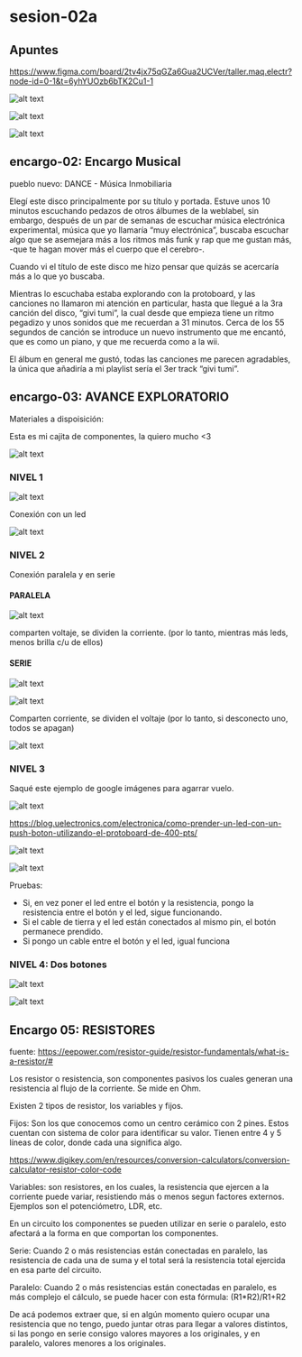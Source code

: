 # sesion-02a

## Apuntes

<https://www.figma.com/board/2tv4jx75qGZa6Gua2UCVer/taller.maq.electr?node-id=0-1&t=6yhYUOzb6bTK2Cu1-1>

![alt text](tme-02a-apunte.intro.png)

![alt text](tme-02a-apunte.png)

![alt text](tme-02a-apunte.rlvnt.png)

## encargo-02: Encargo Musical

pueblo nuevo:
DANCE - Música Inmobiliaria

Elegí este disco principalmente por su título y portada. Estuve unos 10 minutos escuchando pedazos de otros álbumes de la weblabel, sin embargo, después de un par de semanas de escuchar música electrónica experimental, música que yo llamaría “muy electrónica”, buscaba escuchar algo que se asemejara más a los ritmos más funk y rap que me gustan más, -que te hagan mover más el cuerpo que el cerebro-.

Cuando vi el título de este disco me hizo pensar que quizás se acercaría más a lo que yo buscaba.

Mientras lo escuchaba estaba explorando con la protoboard, y las canciones no llamaron mi atención en particular, hasta que llegué a la 3ra canción del disco, “givi tumi”, la cual desde que empieza tiene un ritmo pegadizo y unos sonidos que me recuerdan a 31 minutos. Cerca de los 55 segundos de canción se introduce un nuevo instrumento que me encantó, que es como un piano, y que me recuerda como a la wii.

El álbum en general me gustó, todas las canciones me parecen agradables, la única que añadiría a mi playlist sería el 3er track “givi tumi”.

## encargo-03: AVANCE EXPLORATORIO

Materiales a dispoisición:

Esta es mi cajita de componentes, la quiero mucho <3

![alt text](tme-02a-componentes.jpg)

### NIVEL 1

![alt text](nivel1-foto.jpg)

Conexión con un led

![alt text](nivel1-diagrama.png)

### NIVEL 2

Conexión paralela y en serie

#### PARALELA

![alt text](nivel2-foto.paralelo.jpg)

comparten voltaje, se dividen la corriente. (por lo tanto, mientras más leds, menos brilla c/u de ellos)

#### SERIE

![alt text](nivel2-foto.serie.jpg)

![alt text](nivel2-foto2.jpg)

Comparten corriente, se dividen el voltaje (por lo tanto, si desconecto uno, todos se apagan)

![alt text](nivel2-diagrama.png)

### NIVEL 3

Saqué este ejemplo de google imágenes para agarrar vuelo.

![alt text](nivel3-diagrama.jpg)

<https://blog.uelectronics.com/electronica/como-prender-un-led-con-un-push-boton-utilizando-el-protoboard-de-400-pts/>

![alt text](nivel3-foto.jpg)

![alt text](nivel3-foto2.jpg)

Pruebas:

- Si, en vez poner el led entre el botón y la resistencia, pongo la resistencia entre el botón y el led, sigue funcionando.
- Si el cable de tierra y el led están conectados al mismo pin, el botón permanece prendido.
- Si pongo un cable entre el botón y el led, igual funciona

### NIVEL 4: Dos botones

![alt text](nivel4-foto.jpg)

![alt text](nivel4-foto2.jpg)

## Encargo 05: RESISTORES

fuente: <https://eepower.com/resistor-guide/resistor-fundamentals/what-is-a-resistor/#>

Los resistor o resistencia, son componentes pasivos los cuales generan una resistencia al flujo de la corriente. Se mide en Ohm.

Existen 2 tipos de resistor, los variables y fijos.

Fijos: Son los que conocemos como un centro cerámico con 2 pines. Estos cuentan con sistema de color para identificar su valor. Tienen entre 4 y 5 líneas de color, donde cada una significa algo.

<https://www.digikey.com/en/resources/conversion-calculators/conversion-calculator-resistor-color-code>

Variables: son resistores, en los cuales, la resistencia que ejercen a la corriente puede variar, resistiendo más o menos segun factores externos. Ejemplos son el potenciómetro, LDR, etc.

En un circuito los componentes se pueden utilizar en serie o paralelo, esto afectará a la forma en que comportan los componentes.

Serie: Cuando 2 o más resistencias están conectadas en paralelo, las resistencia de cada una de suma y el total será la resistencia total ejercida en esa parte del circuito.

Paralelo: Cuando 2 o más resistencias están conectadas en paralelo, es más complejo el cálculo, se puede hacer con esta fórmula: (R1*R2)/R1+R2

De acá podemos extraer que, si en algún momento quiero ocupar una resistencia que no tengo, puedo juntar otras para llegar a valores distintos, si las pongo en serie consigo valores mayores a los originales, y en paralelo, valores menores a los originales.
